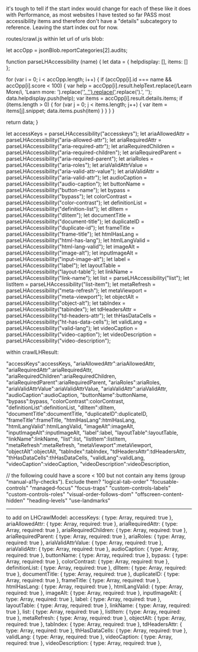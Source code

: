 it's tough to tell if the start index would change for each of these like it does with Performance, as most websites I have tested so far PASS most accessibility items and therefore don't have a "details" subcategory to reference. Leaving the start index out for now.

routes/crawl.js within let url of urls blob:

let accOpp = jsonBlob.reportCategories[2].audits;

function parseLHAccessibility (name) {
  let data = {
    helpdisplay: [],
    items: []
  };

  for (var i = 0; i < accOpp.length; i++) {
    if (accOpp[i].id === name && accOpp[i].score < 100) {
      var help = accOpp[i].result.helpText.replace(/Learn More/i, 'Learn more: ').replace('[', '').replace('](', '').replace(').', '');
      data.helpdisplay.push(help);
      var items = accOpp[i].result.details.items;
      if (items.length > 0) {
        for (var j = 0; j < items.length; j++) {
          var item = items[j].snippet;
          data.items.push(item)
        }
      }
    }
  }

  return data;
}

let accessKeys = parseLHAccessibility("accesskeys");
let ariaAllowedAttr = parseLHAccessibility("aria-allowed-attr");
let ariaRequiredAttr = parseLHAccessibility("aria-required-attr");
let ariaRequiredChildren = parseLHAccessibility("aria-required-children");
let ariaRequiredParent = parseLHAccessibility("aria-required-parent");
let ariaRoles = parseLHAccessibility("aria-roles");
let ariaValidAttrValue = parseLHAccessibility("aria-valid-attr-value");
let ariaValidAttr = parseLHAccessibility("aria-valid-attr");
let audioCaption = parseLHAccessibility("audio-caption");
let buttonName = parseLHAccessibility("button-name");
let bypass = parseLHAccessibility("bypass");
let colorContrast = parseLHAccessibility("color-contrast");
let definitionList = parseLHAccessibility("definition-list");
let dlItem = parseLHAccessibility("dlitem");
let documentTitle = parseLHAccessibility("document-title");
let duplicateID = parseLHAccessibility("duplicate-id");
let frameTitle = parseLHAccessibility("frame-title");
let htmlHasLang = parseLHAccessibility("html-has-lang");
let htmlLangValid = parseLHAccessibility("html-lang-valid");
let imageAlt = parseLHAccessibility("image-alt");
let inputImageAlt = parseLHAccessibility("input-image-alt");
let label = parseLHAccessibility("label");
let layoutTable = parseLHAccessibility("layout-table");
let linkName = parseLHAccessibility("link-name");
let list = parseLHAccessibility("list");
let listItem = parseLHAccessibility("list-item");
let metaRefresh = parseLHAccessibility("meta-refresh");
let metaViewport = parseLHAccessibility("meta-viewport");
let objectAlt = parseLHAccessibility("object-alt");
let tabIndex = parseLHAccessibility("tabindex");
let tdHeadersAttr = parseLHAccessibility("td-headers-attr");
let thHasDataCells = parseLHAccessibility("ht-has-data-cells");
let validLang = parseLHAccessibility("valid-lang");
let videoCaption = parseLHAccessibility("video-caption");
let videoDescription = parseLHAccessibility("video-description");


within crawlLHResult:

"accessKeys":accessKeys,
"ariaAllowedAttr":ariaAllowedAttr,
"ariaRequiredAttr":ariaRequiredAttr,
"ariaRequiredChildren":ariaRequiredChildren,
"ariaRequiredParent":ariaRequiredParent,
"ariaRoles":ariaRoles,
"ariaValidAttrValue":ariaValidAttrValue,
"ariaValidAttr":ariaValidAttr,
"audioCaption":audioCaption,
"buttonName":buttonName,
"bypass":bypass,
"colorContrast":colorContrast,
"definitionList":definitionList,
"dlItem":dlItem,
"documentTitle":documentTitle,
"duplicateID":duplicateID,
"frameTitle":frameTitle,
"htmlHasLang":htmlHasLang,
"htmlLangValid":htmlLangValid,
"imageAlt":imageAlt,
"inputImageAlt":inputImageAlt,
"label":label,
"layoutTable":layoutTable,
"linkName":linkName,
"list":list,
"listItem":listItem,
"metaRefresh":metaRefresh,
"metaViewport":metaViewport,
"objectAlt":objectAlt,
"tabIndex":tabIndex,
"tdHeadersAttr":tdHeadersAttr,
"thHasDataCells":thHasDataCells,
"validLang":validLang,
"videoCaption":videoCaption,
"videoDescription":videoDescription,

// the following could have a score < 100 but not contain any items (group "manual-a11y-checks"). Exclude them?
"logical-tab-order"
"focusable-controls"
"managed-focus"
"focus-traps"
"custom-controls-labels"
"custom-controls-roles"
"visual-order-follows-dom"
"offscreen-content-hidden"
"heading-levels"
"use-landmarks"

----------------

to add on LHCrawlModel:
accessKeys: { type: Array, required: true },
ariaAllowedAttr: { type: Array, required: true },
ariaRequiredAttr: { type: Array, required: true },
ariaRequiredChildren: { type: Array, required: true },
ariaRequiredParent: { type: Array, required: true },
ariaRoles: { type: Array, required: true },
ariaValidAttrValue: { type: Array, required: true },
ariaValidAttr: { type: Array, required: true },
audioCaption: { type: Array, required: true },
buttonName: { type: Array, required: true },
bypass: { type: Array, required: true },
colorContrast: { type: Array, required: true },
definitionList: { type: Array, required: true },
dlItem: { type: Array, required: true },
documentTitle: { type: Array, required: true },
duplicateID: { type: Array, required: true },
frameTitle: { type: Array, required: true },
htmlHasLang: { type: Array, required: true },
htmlLangValid: { type: Array, required: true },
imageAlt: { type: Array, required: true },
inputImageAlt: { type: Array, required: true },
label: { type: Array, required: true },
layoutTable: { type: Array, required: true },
linkName: { type: Array, required: true },
list: { type: Array, required: true },
listItem: { type: Array, required: true },
metaRefresh: { type: Array, required: true },
objectAlt: { type: Array, required: true },
tabIndex: { type: Array, required: true },
tdHeadersAttr: { type: Array, required: true },
thHasDataCells: { type: Array, required: true },
validLang: { type: Array, required: true },
videoCaption: { type: Array, required: true },
videoDescription: { type: Array, required: true },

